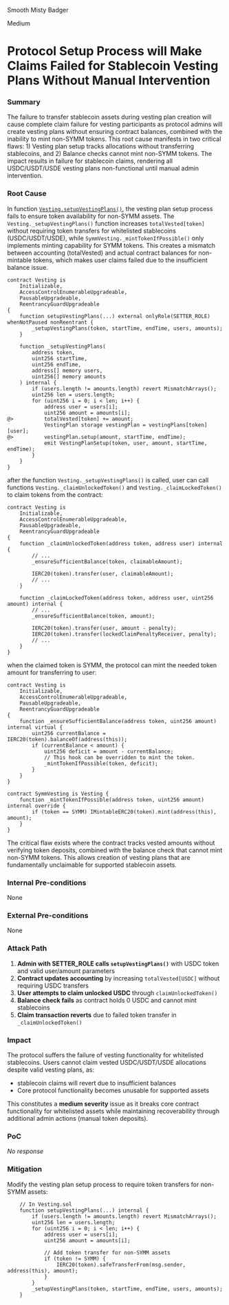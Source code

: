 Smooth Misty Badger

Medium

# Protocol Setup Process will Make Claims Failed for Stablecoin Vesting Plans Without Manual Intervention

### Summary

The failure to transfer stablecoin assets during vesting plan creation will cause complete claim failure for vesting participants as protocol admins will create vesting plans without ensuring contract balances, combined with the inability to mint non-SYMM tokens. This root cause manifests in two critical flaws: 1) Vesting plan setup tracks allocations without transferring stablecoins, and 2) Balance checks cannot mint non-SYMM tokens. The impact results in failure for stablecoin claims, rendering all USDC/USDT/USDE vesting plans non-functional until manual admin intervention.

### Root Cause

In function [`Vesting.setupVestingPlans()`](https://github.com/sherlock-audit/2025-03-symm-io-stacking/blob/main/token/contracts/vesting/Vesting.sol#L133-L141), the vesting plan setup process fails to ensure token availability for non-SYMM assets. The `Vesting._setupVestingPlans()` function increases `totalVested[token]` without requiring token transfers for whitelisted stablecoins (USDC/USDT/USDE), while `SymmVesting._mintTokenIfPossible()` only implements minting capability for SYMM tokens. This creates a mismatch between accounting (totalVested) and actual contract balances for non-mintable tokens, which makes user claims failed due to the insufficient balance issue. 

```solidity
contract Vesting is
    Initializable,
    AccessControlEnumerableUpgradeable,
    PausableUpgradeable,
    ReentrancyGuardUpgradeable
{
    function setupVestingPlans(...) external onlyRole(SETTER_ROLE) whenNotPaused nonReentrant {
        _setupVestingPlans(token, startTime, endTime, users, amounts);
    }

    function _setupVestingPlans(
        address token,
        uint256 startTime,
        uint256 endTime,
        address[] memory users,
        uint256[] memory amounts
    ) internal {
        if (users.length != amounts.length) revert MismatchArrays();
        uint256 len = users.length;
        for (uint256 i = 0; i < len; i++) {
            address user = users[i];
            uint256 amount = amounts[i];
@>          totalVested[token] += amount;
            VestingPlan storage vestingPlan = vestingPlans[token][user];
@>          vestingPlan.setup(amount, startTime, endTime);
            emit VestingPlanSetup(token, user, amount, startTime, endTime);
        }
    }
}
```

after the function `Vesting._setupVestingPlans()` is called, user can call functions `Vesting._claimUnlockedToken()` and `Vesting._claimLockedToken()` to claim tokens from the contract: 

```solidity
contract Vesting is
    Initializable,
    AccessControlEnumerableUpgradeable,
    PausableUpgradeable,
    ReentrancyGuardUpgradeable
{
    function _claimUnlockedToken(address token, address user) internal {
        // ...
        _ensureSufficientBalance(token, claimableAmount);

        IERC20(token).transfer(user, claimableAmount);
        // ...
    }

    function _claimLockedToken(address token, address user, uint256 amount) internal {
        // ...
        _ensureSufficientBalance(token, amount);

        IERC20(token).transfer(user, amount - penalty);
        IERC20(token).transfer(lockedClaimPenaltyReceiver, penalty);
        // ...
    }
}
```

when the claimed token is SYMM, the protocol can mint the needed token amount for transferring to user:

```solidity
contract Vesting is
    Initializable,
    AccessControlEnumerableUpgradeable,
    PausableUpgradeable,
    ReentrancyGuardUpgradeable
{
    function _ensureSufficientBalance(address token, uint256 amount) internal virtual {
        uint256 currentBalance = IERC20(token).balanceOf(address(this));
        if (currentBalance < amount) {
            uint256 deficit = amount - currentBalance;
            // This hook can be overridden to mint the token.
            _mintTokenIfPossible(token, deficit);
        }
    }
}

contract SymmVesting is Vesting {
    function _mintTokenIfPossible(address token, uint256 amount) internal override {
        if (token == SYMM) IMintableERC20(token).mint(address(this), amount);
    }
}
```

The critical flaw exists where the contract tracks vested amounts without verifying token deposits, combined with the balance check that cannot mint non-SYMM tokens. This allows creation of vesting plans that are fundamentally unclaimable for supported stablecoin assets.

### Internal Pre-conditions

None

### External Pre-conditions

None

### Attack Path

1. **Admin with SETTER_ROLE calls `setupVestingPlans()`** with USDC token and valid user/amount parameters
2. **Contract updates accounting** by increasing `totalVested[USDC]` without requiring USDC transfers
3. **User attempts to claim unlocked USDC** through `claimUnlockedToken()`
4. **Balance check fails** as contract holds 0 USDC and cannot mint stablecoins
5. **Claim transaction reverts** due to failed token transfer in `_claimUnlockedToken()`

### Impact

The protocol suffers the failure of vesting functionality for whitelisted stablecoins. Users cannot claim vested USDC/USDT/USDE allocations despite valid vesting plans, as:

- stablecoin claims will revert due to insufficient balances
- Core protocol functionality becomes unusable for supported assets

This constitutes a **medium severity** issue as it breaks core contract functionality for whitelisted assets while maintaining recoverability through additional admin actions (manual token deposits).

### PoC

_No response_

### Mitigation

Modify the vesting plan setup process to require token transfers for non-SYMM assets:

```solidity
    // In Vesting.sol
    function setupVestingPlans(...) internal {
        if (users.length != amounts.length) revert MismatchArrays();
        uint256 len = users.length;
        for (uint256 i = 0; i < len; i++) {
            address user = users[i];
            uint256 amount = amounts[i];

            // Add token transfer for non-SYMM assets
            if (token != SYMM) {
                IERC20(token).safeTransferFrom(msg.sender, address(this), amount);
            }
        }
        _setupVestingPlans(token, startTime, endTime, users, amounts);
    }
```